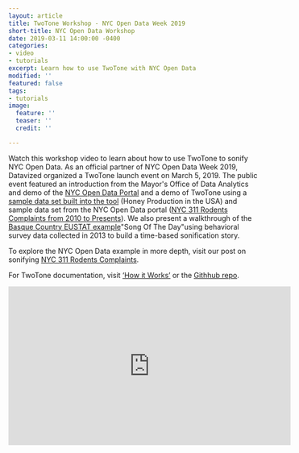```yaml
---
layout: article
title: TwoTone Workshop - NYC Open Data Week 2019
short-title: NYC Open Data Workshop
date: 2019-03-11 14:00:00 -0400
categories:
- video
- tutorials
excerpt: Learn how to use TwoTone with NYC Open Data
modified: ''
featured: false
tags:
- tutorials
image:
  feature: ''
  teaser: ''
  credit: ''

---
```

Watch this workshop video to learn about how to use TwoTone to sonify NYC Open Data.  As an official partner of NYC Open Data Week 2019, Datavized organized a TwoTone launch event on March 5, 2019. The public event featured an introduction from the Mayor's Office of Data Analytics and demo of the [NYC Open Data Portal](https://opendata.cityofnewyork.us/how-to/ "Getting Started with Open Data") and a demo of TwoTone using a [sample data set built into the tool](https://twotone.io/tutorials/introduction-to-twotone/ "Introduction to TwoTone") (Honey Production in the USA) and sample data set from the NYC Open Data portal ([NYC 311 Rodents Complaints from 2010 to Presents](https://twotone.io/examples/nyc-311-rodent-complaints/ "NYC 311 Rodent Complaints")). We also present a walkthrough of the [Basque Country EUSTAT example](https://twotone.io/examples/song-of-the-day-basque-country-eustat/ "Basque Country EUSTAT example")"Song Of The Day"using behavioral survey data collected in 2013 to build a time-based sonification story.

To explore the NYC Open Data example in more depth, visit our post on sonifying [NYC 311 Rodents Complaints](https://twotone.io/examples/nyc-311-rodent-complaints/ "NYC 311 Rodent Complaints").

For TwoTone documentation, visit [‘How it Works’](https://twotone.io/how-it-works/ "How it Works") or the [Githhub repo](https://github.com/datavized/twotone "TwoTone Github Repo").

<iframe width="560" height="315" src="https://www.youtube.com/embed/o5kQmydGM58" frameborder="0" allow="accelerometer; autoplay; encrypted-media; gyroscope; picture-in-picture" allowfullscreen></iframe>